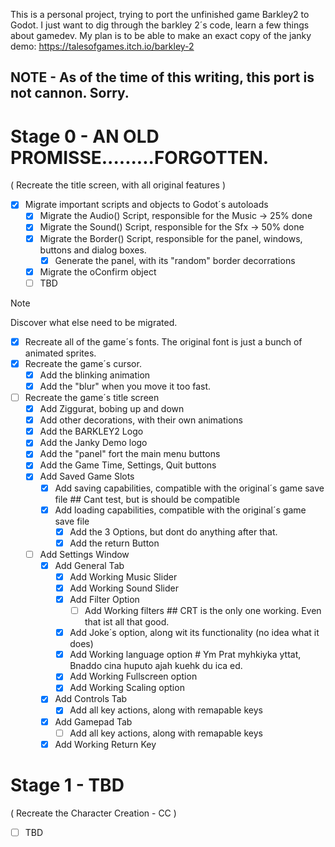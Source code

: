 This is a personal project, trying to port the unfinished game Barkley2 to Godot.
I just want to dig through the barkley 2´s code, learn a few things about gamedev. My plan is to be able to make an exact copy of the janky demo: https://talesofgames.itch.io/barkley-2
## NOTE - As of the time of this writing, this port is not cannon. Sorry.


# Stage 0 - AN OLD PROMISSE.........FORGOTTEN.
( Recreate the title screen, with all original features )
  - [x] Migrate important scripts and objects to Godot´s autoloads
	- [x] Migrate the Audio() Script, responsible for the Music -> 25% done
	- [x] Migrate the Sound() Script, responsible for the Sfx -> 50% done
	- [x] Migrate the Border() Script, responsible for the panel, windows, buttons and dialog boxes.
	  - [x] Generate the panel, with its "random" border decorrations
	- [x] Migrate the oConfirm object
	- [ ] TBD
> [!NOTE]
> Discover what else need to be migrated.

  - [x] Recreate all of the game´s fonts. The original font is just a bunch of animated sprites.
  - [x] Recreate the game´s cursor.
	- [x] Add the blinking animation
	- [x] Add the "blur" when you move it too fast.
  - [ ] Recreate the game´s title screen
	- [x] Add Ziggurat, bobing up and down
	- [x] Add other decorations, with their own animations
	- [x] Add the BARKLEY2 Logo
	- [x] Add the Janky Demo logo
	- [x] Add the "panel" fort the main menu buttons
	- [x] Add the Game Time, Settings, Quit buttons
	- [x] Add Saved Game Slots
	  - [x] Add saving capabilities, compatible with the original´s game save file ## Cant test, but is should be compatible
	  - [x] Add loading capabilities, compatible with the original´s game save file
		- [x] Add the 3 Options, but dont do anything after that.
		- [x] Add the return Button
	- [ ] Add Settings Window
	  - [x] Add General Tab
		- [x] Add Working Music Slider
		- [x] Add Working Sound Slider
		- [x] Add Filter Option
		  - [ ] Add Working filters ## CRT is the only one working. Even that ist all that good.
		- [x] Add Joke´s option, along wit its functionality (no idea what it does)
		- [x] Add Working language option # Ym Prat myhkiyka yttat, Bnaddo cina huputo ajah kuehk du ica ed.
		- [x] Add Working Fullscreen option
		- [x] Add Working Scaling option
	  - [x] Add Controls Tab
		- [x] Add all key actions, along with remapable keys
	  - [x] Add Gamepad Tab
		- [ ] Add all key actions, along with remapable keys
	  - [x] Add Working Return Key
	  
# Stage 1 - TBD
( Recreate the Character Creation - CC )
  - [ ] TBD

